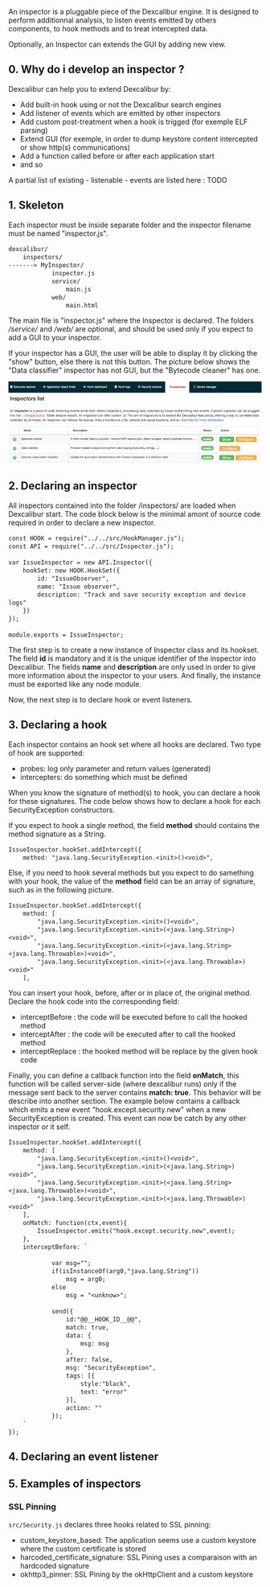 
An inspector is a pluggable piece of the Dexcalibur engine. It is designed to perform additionnal analysis, to listen events emitted by others components, to hook methods and to treat intercepted data. 

Optionally, an Inspector can extends the GUI by adding new view.

## 0. Why do i develop an inspector ? 

Dexcalibur can help you to extend Dexcalibur by:
* Add built-in hook using or not the Dexcalibur search engines
* Add listener of events which are emitted by other inspectors  
* Add custom post-treatment when a hook is trigged (for exemple ELF parsing)
* Extend GUI (for exemple, in order to dump keystore content intercepted or show http(s) communications) 
* Add a function called before or after each application start
* and so

A partial list of existing - listenable - events are listed here : TODO

## 1. Skeleton

Each inspector must be inside separate folder and the inspector filename must be named "inspector.js". 

```
dexcalibur/
    inspectors/
-------> MyInspector/
            inspector.js 
            service/ 
                main.js
            web/
                main.html
```
  
The main file is "inspector.js" where the Inspector is declared. The folders */service/* and */web/* are optional, and should be used only if you expect to add a GUI to your inspector.

If your inspector has a GUI, the user will be able to display it by clicking the "show" button, else there is not this button. The picture below shows the "Data classifier" inspector has not GUI, but the "Bytecode cleaner" has one. 

![List of inspector and "show" button](https://raw.githubusercontent.com/FrenchYeti/dexcalibur-doc/master/pictures/inspector_howto_show.png)
 

## 2. Declaring an inspector

All inspectors contained into the folder /inspectors/ are loaded when Dexcalibur start. 
The code block below is the minimal amont of source code required in order to declare a new inspector.

```
const HOOK = require("../../src/HookManager.js");
const API = require("../../src/Inspector.js");

var IssueInspector = new API.Inspector({
    hookSet: new HOOK.HookSet({
        id: "IssueObserver",
        name: "Issue observer",
        description: "Track and save security exception and device logs"
    })
});

module.exports = IssueInspector;
```

The first step is to create a new instance of Inspector class and its hookset. The field **id** is mandatory and it is the unique identifier of the inspector into Dexcalibur. The fields **name** and **description** are only used in order to give more information about the inspector to your users. And finally, the instance must be exported like any node module.

Now, the next step is to declare hook or event listeners.

## 3. Declaring a hook

Each inspector contains an hook set where all hooks are declared. Two type of hook are supported:

* probes: log only parameter and return values (generated)
* intercepters: do something which must be defined


When you know the signature of method(s) to hook, you can declare a hook for these signatures.
The code below shows how to declare a hook for each SecurityException constructors.  

If you expect to hook a single method, the field **method** should contains the method signature as a String.  
```
IssueInspector.hookSet.addIntercept({
    method: "java.lang.SecurityException.<init>()<void>",
```

Else, if you need to hook several methods but you expect to do samething with your hook, the value of the **method** field can be an array of signature, such as in the following picture.
```
IssueInspector.hookSet.addIntercept({
    method: [
        "java.lang.SecurityException.<init>()<void>",	
        "java.lang.SecurityException.<init>(<java.lang.String>)<void>",	
        "java.lang.SecurityException.<init>(<java.lang.String><java.lang.Throwable>)<void>",	
        "java.lang.SecurityException.<init>(<java.lang.Throwable>)<void>"
    ],
```
You can insert your hook, before, after or in place of, the original method. Declare the hook code into the corresponding field:

* interceptBefore : the code will be executed before to call the hooked method
* interceptAfter : the code will be executed after to call the hooked method
* interceptReplace : the hooked method will be replace by the given hook code

Finally, you can define a callback function into the field **onMatch**, this function will be called server-side (where dexcalibur runs) only if the message sent back to the server contains **match: true**. This behavior will be describe into another section. The example below contains a callback which emits a new event "hook.except.security.new" when a new SecurityException is created. This event can now be catch by any other inspector or it self.

```
IssueInspector.hookSet.addIntercept({
    method: [
        "java.lang.SecurityException.<init>()<void>",	
        "java.lang.SecurityException.<init>(<java.lang.String>)<void>",	
        "java.lang.SecurityException.<init>(<java.lang.String><java.lang.Throwable>)<void>",	
        "java.lang.SecurityException.<init>(<java.lang.Throwable>)<void>"
    ],
    onMatch: function(ctx,event){
        IssueInspector.emits("hook.except.security.new",event);
    },
    interceptBefore: ` 

            var msg="";    
            if(isInstanceOf(arg0,"java.lang.String"))
                msg = arg0;
            else
                msg = "<unknow>";

            send({ 
                id:"@@__HOOK_ID__@@", 
                match: true, 
                data: {
                    msg: msg
                },
                after: false, 
                msg: "SecurityException", 
                tags: [{
                    style:"black",
                    text: "error"
                }],
                action: "" 
            });
    `
});
```

## 4. Declaring an event listener

## 5. Examples of inspectors

### SSL Pinning

`src/Security.js` declares three hooks related to SSL pinning:

* custom_keystore_based: The application seems use a custom keystore where the custom certificate is stored
* harcoded_certificate_signature: SSL Pining uses a comparaison with an hardcoded signature
* okhttp3_pinner: SSL Pining by the okHttpClient and a custom keystore

